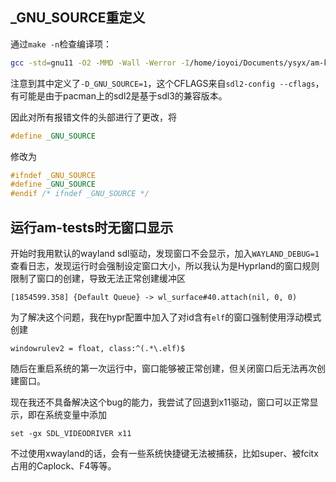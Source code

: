 ## _GNU_SOURCE重定义

通过`make -n`检查编译项：

```bash
gcc -std=gnu11 -O2 -MMD -Wall -Werror -I/home/ioyoi/Documents/ysyx/am-kernels/tests/am-tests/include -I/home/ioyoi/Documents/ysyx/abstract-machine/am/include/ -I/home/ioyoi/Documents/ysyx/abstract-machine/klib/include/ -D__ISA__=\"native\" -D__ISA_NATIVE__ -D__ARCH__=native -D__ARCH_NATIVE -D__PLATFORM__= -D__PLATFORM_ -DARCH_H=\"arch/native.h\" -fno-asynchronous-unwind-tables -fno-builtin -fno-stack-protector -Wno-main -U_FORTIFY_SOURCE -fvisibility=hidden -fpie -I/usr/include/SDL2 -D_GNU_SOURCE=1 -D_REENTRANT -c -o /home/ioyoi/Documents/ysyx/am-kernels/tests/am-tests/build/native/src/tests/audio.o /home/ioyoi/Documents/ysyx/am-kernels/tests/am-tests/src/tests/audio.c
```

注意到其中定义了`-D_GNU_SOURCE=1`，这个CFLAGS来自`sdl2-config --cflags`，有可能是由于pacman上的sdl2是基于sdl3的兼容版本。

因此对所有报错文件的头部进行了更改，将

```c
#define _GNU_SOURCE
```

修改为

```c
#ifndef _GNU_SOURCE
#define _GNU_SOURCE
#endif /* ifndef _GNU_SOURCE */
```

## 运行am-tests时无窗口显示

开始时我用默认的wayland sdl驱动，发现窗口不会显示，加入`WAYLAND_DEBUG=1`查看日志，发现运行时会强制设定窗口大小，所以我认为是Hyprland的窗口规则限制了窗口的创建，导致无法正常创建缓冲区

```
[1854599.358] {Default Queue} -> wl_surface#40.attach(nil, 0, 0)
```

为了解决这个问题，我在hypr配置中加入了对id含有`elf`的窗口强制使用浮动模式创建

```
windowrulev2 = float, class:^(.*\.elf)$
```

随后在重启系统的第一次运行中，窗口能够被正常创建，但关闭窗口后无法再次创建窗口。

现在我还不具备解决这个bug的能力，我尝试了回退到x11驱动，窗口可以正常显示，即在系统变量中添加

```fish
set -gx SDL_VIDEODRIVER x11
```

不过使用xwayland的话，会有一些系统快捷键无法被捕获，比如super、被fcitx占用的Caplock、F4等等。



